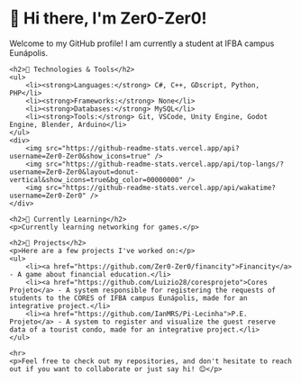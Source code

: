 <body>
    <h1>👋 Hi there, I'm <strong>Zer0-Zer0</strong>!</h1>
    <p>Welcome to my GitHub profile! I am currently a student at IFBA campus Eunápolis.</p>

    <h2>🔧 Technologies & Tools</h2>
    <ul>
        <li><strong>Languages:</strong> C#, C++, GDscript, Python, PHP</li>
        <li><strong>Frameworks:</strong> None</li>
        <li><strong>Databases:</strong> MySQL</li>
        <li><strong>Tools:</strong> Git, VSCode, Unity Engine, Godot Engine, Blender, Arduino</li>
    </ul>
    <div>
        <img src="https://github-readme-stats.vercel.app/api?username=Zer0-Zer0&show_icons=true" />
        <img src="https://github-readme-stats.vercel.app/api/top-langs/?username=Zer0-Zer0&layout=donut-vertical&show_icons=true&bg_color=00000000" />
        <img src="https://github-readme-stats.vercel.app/api/wakatime?username=Zer0-Zer0" />
    </div>

    <h2>🌱 Currently Learning</h2>
    <p>Currently learning networking for games.</p>

    <h2>💼 Projects</h2>
    <p>Here are a few projects I've worked on:</p>
    <ul>
        <li><a href="https://github.com/Zer0-Zer0/financity">Financity</a> - A game about financial education.</li>
        <li><a href="https://github.com/Luizio28/coresprojeto">Cores Projeto</a> - A system responsible for registering the requests of students to the CORES of IFBA campus Eunápolis, made for an integrative project.</li>
        <li><a href="https://github.com/IanMRS/Pi-Lecinha">P.E. Projeto</a> - A system to register and visualize the guest reserve data of a tourist condo, made for an integrative project.</li>
    </ul>

    <hr>
    <p>Feel free to check out my repositories, and don't hesitate to reach out if you want to collaborate or just say hi! 😊</p>
</body>
